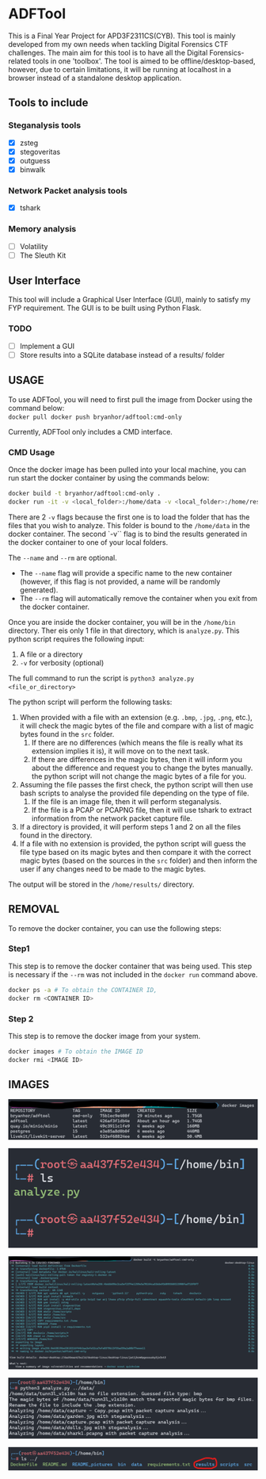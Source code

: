 # ADFTool

This is a Final Year Project for APD3F2311CS(CYB). This tool is mainly developed from my own needs when tackling Digital Forensics CTF challenges. The main aim for this tool is to have all the Digital Forensics-related tools in one 'toolbox'. The tool is aimed to be offline/desktop-based, however, due to certain limitations, it will be running at localhost in a browser instead of a standalone desktop application.

## Tools to include

### Steganalysis tools

- [x] zsteg
- [x] stegoveritas
- [x] outguess
- [x] binwalk

### Network Packet analysis tools

- [x] tshark

### Memory analysis

- [ ] Volatility
- [ ] The Sleuth Kit

## User Interface

This tool will include a Graphical User Interface (GUI), mainly to satisfy my FYP requirement. The GUI is to be built using Python Flask.

### TODO

- [ ] Implement a GUI
- [ ] Store results into a SQLite database instead of a results/ folder

## USAGE

To use ADFTool, you will need to first pull the image from Docker using the command below:<br>
`docker pull docker push bryanhor/adftool:cmd-only`

Currently, ADFTool only includes a CMD interface.

### CMD Usage

Once the docker image has been pulled into your local machine, you can run start the docker container by using the
commands below:<br>

```bash
docker build -t bryanhor/adftool:cmd-only .
docker run -it -v <local_folder>:/home/data -v <local_folder>:/home/results --name <container_name> --rm bryanhor/adftool:cmd-only
```

There are 2 `-v` flags because the first one is to load the folder that has the files that you wish to analyze. This folder is bound to the `/home/data` in the docker container. The second `-v`` flag is to bind the results generated in the docker container to one of your local folders.

The `--name` and `--rm` are optional.<br>

- The `--name` flag will provide a specific name to the new container (however, if this flag is not provided, a name will be randomly generated).
- The `--rm` flag will automatically remove the container when you exit from the docker container.

Once you are inside the docker container, you will be in the `/home/bin` directory. Ther eis only 1 file in that directory, which is `analyze.py`. This python script requires the following input:

1. A file or a directory
2. `-v` for verbosity (optional)

The full command to run the script is `python3 analyze.py <file_or_directory>`

The python script will perform the following tasks:

1. When provided with a file with an extension (e.g. `.bmp`, `.jpg`, `.png`, etc.), it will check the magic bytes of the file and compare with a list of magic bytes found in the `src` folder.
   1. If there are no differences (which means the file is really what its extension implies it is), it will move on to the next task.
   2. If there are differences in the magic bytes, then it will inform you about the difference and request you to change the bytes manually. the python script will not change the magic bytes of a file for you.
2. Assuming the file passes the first check, the python script will then use bash scripts to analyse the provided file depending on the type of file.
   1. If the file is an image file, then it will perform steganalysis.
   2. If the file is a PCAP or PCAPNG file, then it will use tshark to extract information from the network packet capture file.
3. If a directory is provided, it will perform steps 1 and 2 on all the files found in the directory.
4. If a file with no extension is provided, the python script will guess the file type based on its magic bytes and then compare it with the correct magic bytes (based on the sources in the `src` folder) and then inform the user if any changes need to be made to the magic bytes.

The output will be stored in the `/home/results/` directory.

## REMOVAL

To remove the docker container, you can use the following steps:<br>

### Step1

This step is to remove the docker container that was being used. This step is necessary if the `--rm` was not included in the `docker run` command above.

```bash
docker ps -a # To obtain the CONTAINER ID, 
docker rm <CONTAINER ID>
```

### Step 2

This step is to remove the docker image from your system.

```bash
docker images # To obtain the IMAGE ID
docker rmi <IMAGE ID>
```
## IMAGES

![Docker Images](README_pictures/docker_images.png)

![Docker Containers](README_pictures/docker_container_1.png)

![Docker Build](README_pictures/docker_build.png)

![Docker Analyze Directory](README_pictures/docker_analyze_directory.png)

![Docker Results](README_pictures/docker_results.png)
